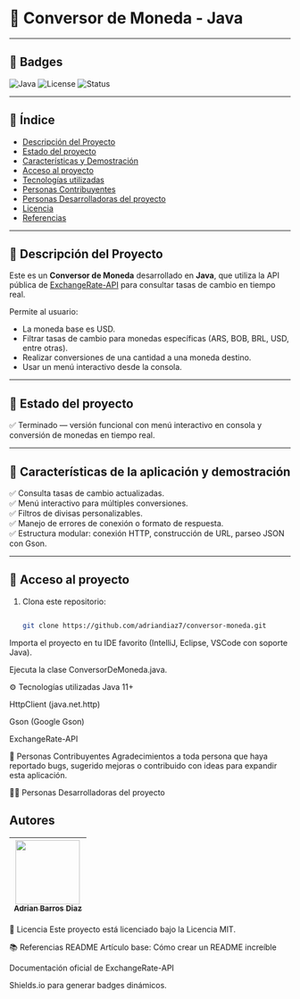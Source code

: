 # 💱 Conversor de Moneda - Java
---

## 📌 Badges

![Java](https://img.shields.io/badge/Java-17-blue)
![License](https://img.shields.io/badge/License-MIT-green)
![Status](https://img.shields.io/badge/Status-Terminado-brightgreen)

---

## 📑 Índice

- [Descripción del Proyecto](#-descripción-del-proyecto)
- [Estado del proyecto](#-estado-del-proyecto)
- [Características y Demostración](#-características-de-la-aplicación-y-demostración)
- [Acceso al proyecto](#-acceso-al-proyecto)
- [Tecnologías utilizadas](#-tecnologías-utilizadas)
- [Personas Contribuyentes](#-personas-contribuyentes)
- [Personas Desarrolladoras del proyecto](#-personas-desarrolladoras-del-proyecto)
- [Licencia](#-licencia)
- [Referencias](#-referencias-readme)

---

## 📖 Descripción del Proyecto

Este es un **Conversor de Moneda** desarrollado en **Java**, que utiliza la API pública de [ExchangeRate-API](https://www.exchangerate-api.com/) para consultar tasas de cambio en tiempo real.

Permite al usuario:
- La moneda base es USD.
- Filtrar tasas de cambio para monedas específicas (ARS, BOB, BRL, USD, entre otras).
- Realizar conversiones de una cantidad a una moneda destino.
- Usar un menú interactivo desde la consola.

---

## 🚦 Estado del proyecto

✅ Terminado — versión funcional con menú interactivo en consola y conversión de monedas en tiempo real.

---

## 🎯 Características de la aplicación y demostración

✅ Consulta tasas de cambio actualizadas.  
✅ Menú interactivo para múltiples conversiones.  
✅ Filtros de divisas personalizables.  
✅ Manejo de errores de conexión o formato de respuesta.  
✅ Estructura modular: conexión HTTP, construcción de URL, parseo JSON con Gson.

---

## 🔗 Acceso al proyecto

1. Clona este repositorio:
   ```bash
   
   git clone https://github.com/adriandiaz7/conversor-moneda.git
Importa el proyecto en tu IDE favorito (IntelliJ, Eclipse, VSCode con soporte Java).

Ejecuta la clase ConversorDeMoneda.java.

⚙️ Tecnologías utilizadas
Java 11+

HttpClient (java.net.http)

Gson (Google Gson)

ExchangeRate-API

👥 Personas Contribuyentes
Agradecimientos a toda persona que haya reportado bugs, sugerido mejoras o contribuido con ideas para expandir esta aplicación.

👨‍💻 Personas Desarrolladoras del proyecto
## Autores
| [<img src="https://avatars.githubusercontent.com/u/82612947?v=4" width=115><br><sub>Adrian Barros Diaz</sub>](https://github.com/adriandiaz7) 
| :---: |

📄 Licencia
Este proyecto está licenciado bajo la Licencia MIT.

📚 Referencias README
Artículo base: Cómo crear un README increíble

Documentación oficial de ExchangeRate-API

Shields.io para generar badges dinámicos.

